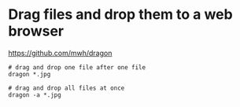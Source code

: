 # Drag files and drop them to a web browser

https://github.com/mwh/dragon

```
# drag and drop one file after one file
dragon *.jpg

# drag and drop all files at once
dragon -a *.jpg
```

<!-- vim: set tw=90 filetype=markdown : -->

